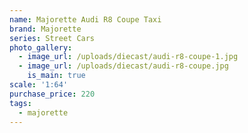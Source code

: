 ```yaml
---
name: Majorette Audi R8 Coupe Taxi
brand: Majorette
series: Street Cars
photo_gallery:
  - image_url: /uploads/diecast/audi-r8-coupe-1.jpg
  - image_url: /uploads/diecast/audi-r8-coupe.jpg
    is_main: true
scale: '1:64'
purchase_price: 220
tags:
  - majorette
---
```


